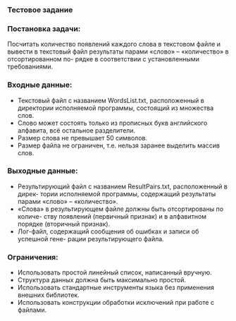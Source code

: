 ###  Тестовое задание

###  Постановка задачи:
Посчитать количество появлений каждого слова в текстовом файле и вывести в текстовый файл результаты парами «слово» – «количество» в отсортированном по- рядке в соответствии с установленными требованиями.

###  Входные данные:
-	Текстовый файл с названием WordsList.txt, расположенный в директории исполняемой программы, состоящий из множества слов.
-	Слово может состоять только из прописных букв английского алфавита, всё остальное разделители.
-	Размер слова не превышает 50 символов.
-	Размер файла не ограничен, т.е. нельзя заранее выделить массив слов.
  
###  Выходные данные:
-	Результирующий файл с названием ResultPairs.txt, расположенный в дирек- тории исполняемой программы, содержащий результаты парами «слово» –
«количество».
-	«Слова» в результирующем файле должны быть отсортированы по количе- ству появлений (первичный признак) и в алфавитном порядке (вторичный признак).
-	Лог-файл, содержащий сообщения об ошибках и записи об успешной гене- рации результирующего файла.

###  Ограничения:
-	Использовать простой линейный список, написанный вручную.
-	Структура данных должна быть максимально простой.
-	Использовать стандартные инструменты языка без применения внешних библиотек.
-	Использовать конструкции обработки исключений при работе с файлами.
